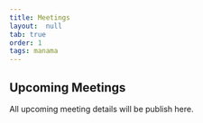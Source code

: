 ```yaml
---
title: Meetings
layout:  null
tab: true
order: 1
tags: manama
---
```


## Upcoming Meetings

All upcoming meeting details will be publish here.